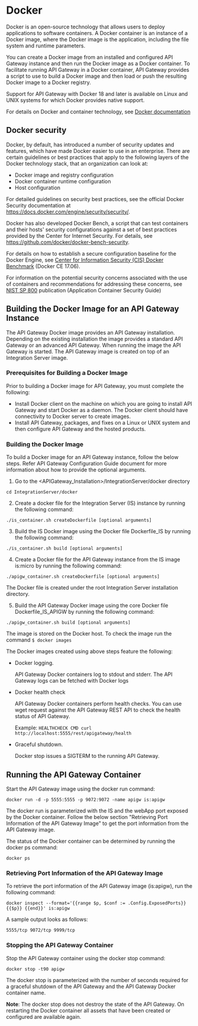 # Docker
Docker is an open-source technology that allows users to deploy applications to software containers. A Docker container is an instance of a Docker image, where the Docker image is the application,
including the file system and runtime parameters.

You can create a Docker image from an installed and configured API Gateway instance and then run the Docker image as a Docker container. To facilitate running API Gateway in a Docker
container, API Gateway provides a script to use to build a Docker image and then load or push the resulting Docker image to a Docker registry.

Support for API Gateway with Docker 18 and later is available on Linux and UNIX systems for which Docker provides native support.

For details on Docker and container technology, see [Docker documentation](https://docs.docker.com)

## Docker security

Docker, by default, has introduced a number of security updates and features, which have made Docker easier to use in an enterprise. There are certain guidelines or best practices that apply to the following layers of the Docker technology stack, that an organization can look at:
* Docker image and registry configuration
* Docker container runtime configuration
* Host configuration

For detailed guidelines on security best practices, see the official Docker Security documentation at https://docs.docker.com/engine/security/security/.

Docker has also developed Docker Bench, a script that can test containers and their hosts' security configurations against a set of best practices provided by the Center for Internet Security. For details, see https://github.com/docker/docker-bench-security.

For details on how to establish a secure configuration baseline for the Docker Engine, see [Center for Information Security (CIS) Docker Benchmark](https://www.cisecurity.org/benchmark/docker/) (Docker CE 17.06).

For information on the potential security concerns associated with the use of containers and
recommendations for addressing these concerns, see [NIST SP 800](https://csrc.nist.gov/publications/sp800) publication (Application Container Security Guide)

## Building the Docker Image for an API Gateway Instance
The API Gateway Docker image provides an API Gateway installation. Depending on the existing installation the image provides a standard API Gateway or an advanced API Gateway. When running the image the API Gateway is started. The API Gateway image is created on top of an Integration Server image.

### Prerequisites for Building a Docker Image
Prior to building a Docker image for API Gateway, you must complete the following:
* Install Docker client on the machine on which you are going to install API Gateway and start Docker as a daemon. The Docker client should have connectivity to Docker server to create images.
* Install API Gateway, packages, and fixes on a Linux or UNIX system and then configure API Gateway and the hosted products.

### Building the Docker Image
To build a Docker image for an API Gateway instance, follow the below steps. Refer API Gateway Configuration Guide document for more information about how to provide the optional arguments.

1. Go to the <APIGateway_Installation>/IntegrationServer/docker directory

``` cd IntegrationServer/docker ```

2. Create a docker file for the Integration Server (IS) instance by running the following command:

``` ./is_container.sh createDockerfile [optional arguments] ```

3. Build the IS Docker image using the Docker file Dockerfile_IS by running the following command:

``` ./is_container.sh build [optional arguments] ```

4. Create a Docker file for the API Gateway instance from the IS image is:micro by running the following command:

``` ./apigw_container.sh createDockerfile [optional arguments] ```

The Docker file is created under the root Integration Server installation directory.

5. Build the API Gateway Docker image using the core Docker file Dockerfile_IS_APIGW by running the following command:

``` ./apigw_container.sh build [optional arguments] ```

The image is stored on the Docker host. To check the image run the command ` $ docker images `

The Docker images created using above steps feature the following:
* Docker logging. 

    API Gateway Docker containers log to stdout and stderr. The API Gateway logs can be fetched with Docker logs

* Docker health check

    API Gateway Docker containers perform health checks. You can use wget request against the API Gateway REST API to check the health status of API Gateway.

    Example: ``` HEALTHCHECK CMD curl http://localhost:5555/rest/apigateway/health ```

* Graceful shutdown.

    Docker stop issues a SIGTERM to the running API Gateway.

## Running the API Gateway Container
Start the API Gateway image using the docker run command:

``` docker run -d -p 5555:5555 -p 9072:9072 -name apigw is:apigw ```

The docker run is parameterized with the IS and the webApp port exposed by the Docker container. Follow the below section "Retrieving Port Information of the API Gateway Image" to get the port information from the API Gateway image.

The status of the Docker container can be determined by running the docker ps command:

``` docker ps ``` 

### Retrieving Port Information of the API Gateway Image
To retrieve the port information of the API Gateway image (is:apigw), run the following command:

``` docker inspect --format='{{range $p, $conf := .Config.ExposedPorts}} {{$p}} {{end}}' is:apigw ```

A sample output looks as follows:

``` 5555/tcp 9072/tcp 9999/tcp ```

### Stopping the API Gateway Container
Stop the API Gateway container using the docker stop command:

``` docker stop -t90 apigw ```

The docker stop is parameterized with the number of seconds required for a graceful shutdown of the API Gateway and the API Gateway Docker container name.

**Note**: The docker stop does not destroy the state of the API Gateway. On restarting the Docker container all assets that have been created or configured are available again.
